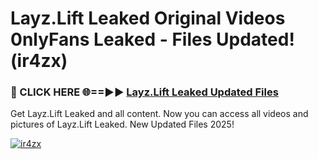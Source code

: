 # Layz.Lift Leaked Original Videos 0nlyFans Leaked - Files Updated! (ir4zx)

<h3>🔴 CLICK HERE 🌐==►► <a href="https://tinyurl.com/ehrbuxhb" rel="nofollow">Layz.Lift Leaked Updated Files</a></h3>

Get Layz.Lift Leaked and all content. Now you can access all videos and pictures of Layz.Lift Leaked. New Updated Files 2025!

[![ir4zx](https://i.imgur.com/lVYEuWS.gif)](https://tinyurl.com/ehrbuxhb)
